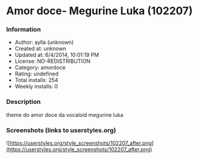# Amor doce- Megurine Luka (102207)

### Information
- Author: aylla (unknown)
- Created at: unknown
- Updated at: 6/4/2014, 10:01:19 PM
- License: NO-REDISTRIBUTION
- Category: amordoce
- Rating: undefined
- Total installs: 254
- Weekly installs: 0


### Description
theme do amor doce da vocaloid megurine luka


### Screenshots (links to userstyles.org)
![https://userstyles.org/style_screenshots/102207_after.png](https://userstyles.org/style_screenshots/102207_after.png)


